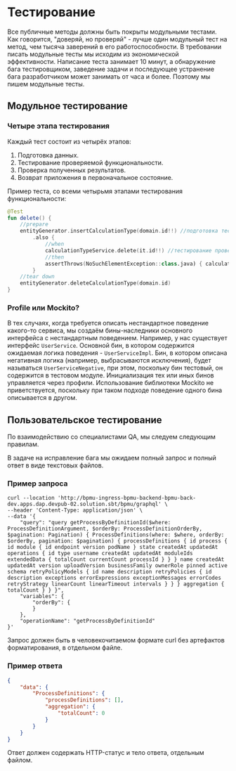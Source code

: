 # Тестирование

Все публичные методы должны быть покрыты модульными тестами. 
Как говорится, "доверяй, но проверяй" - лучше один модульный тест на метод, чем тысяча заверений в его работоспособности. 
В требовании писать модульные тесты мы исходим из экономической эффективности. 
Написание теста занимает 10 минут, а обнаружение бага тестировщиком, заведение задачи и последующее устранение бага разработчиком может занимать от часа и более. 
Поэтому мы пишем модульные тесты.

## Модульное тестирование

### Четыре этапа тестирования

Каждый тест состоит из четырёх этапов:

1. Подготовка данных.
2. Тестирование проверяемой функциональности.
3. Проверка полученных результатов.
4. Возврат приложения в первоначальное состояние.

Пример теста, со всеми четырьмя этапами тестирования функциональности:

```kotlin
@Test
fun delete() {
    //prepare
    entityGenerator.insertCalculationType(domain.id!!) //подготовка тестовых данных
        .also {
            //when
            calculationTypeService.delete(it.id!!) //тестирование проверяемой функциональности
            //then
            assertThrows(NoSuchElementException::class.java) { calculationTypeService.get(it.id!!) } //проверка полученных результатов
        }
    //tear down
    entityGenerator.deleteCalculationType(domain.id)
}
```

### Profile или Mockito?

В тех случаях, когда требуется описать нестандартное поведение какого-то сервиса, мы создаём бины-наследники основного интерфейса с нестандартным поведением. 
Например, у нас существует интерфейс `UserService`. 
Основной бин, в котором содержится ожидаемая логика поведения - `UserServiceImpl`. 
Бин, в котором описана негативная логика (например, выбрасываются исключения), будет называться `UserServiceNegative`, при этом, поскольку бин тестовый, он содержится в тестовом модуле. 
Инициализация тех или иных бинов управляется через профили. 
Использование библиотеки Mockito не приветствуется, поскольку при таком подходе поведение одного бина описывается в другом.

## Пользовательское тестирование

По взаимодействию со специалистами QA, мы следуем следующим правилам.

В задаче на исправление бага мы ожидаем полный запрос и полный ответ в виде текстовых файлов.

### Пример запроса

```shell
curl --location 'http://bpmu-ingress-bpmu-backend-bpmu-back-dev.apps.dap.devpub-02.solution.sbt/bpmu/graphql' \
--header 'Content-Type: application/json' \
--data '{
    "query": "query getProcessByDefinitionId($where: ProcessDefinitionArgument, $orderBy: ProcessDefinitionOrderBy, $pagination: Pagination) { ProcessDefinitions(where: $where, orderBy: $orderBy, pagination: $pagination) { processDefinitions { id process { id module { id endpoint version podName } state createdAt updatedAt operations { id type username createdAt updatedAt moduleIds extendedData { totalCount currentCount processId } } } name createdAt updatedAt version uploadVersion businessFamily ownerRole pinned active schema retryPolicyModels { id name description retryPolicies { id description exceptions errorExpressions exceptionMessages errorCodes retryStrategy linearCount linearTimeout intervals } } } aggregation { totalCount } } }",
    "variables": {
        "orderBy": {
        }
    },
    "operationName": "getProcessByDefinitionId"
}'
```

Запрос должен быть в человекочитаемом формате curl без артефактов форматирования, в отдельном файле.

### Пример ответа

```json
{
    "data": {
        "ProcessDefinitions": {
            "processDefinitions": [],
            "aggregation": {
                "totalCount": 0
            }
        }
    }
}
```

Ответ должен содержать HTTP-статус и тело ответа, отдельным файлом.